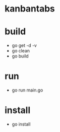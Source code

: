 # kanbantabs

# build
* go get -d -v
* go clean
* go build

# run
* go run main.go

# install
* go install
